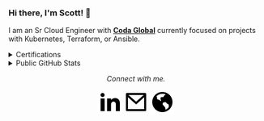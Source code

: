 ### Hi there, I'm Scott! 👋

I am an Sr Cloud Engineer with **[Coda Global](https://coda.global/)** currently focused on projects with Kubernetes, Terraform, or Ansible.

<details>
  <summary>Certifications</summary>
  <a href="https://www.youracclaim.com/badges/922356d4-fb6b-42dc-b475-dad0c0532dd3/public_url" alt="CKA"><img src="https://raw.githubusercontent.com/audioboxer217/audioboxer217/master/certs/cka.png" width="100" height="100"></a>
  <a href="https://www.youracclaim.com/badges/9df4e58d-b065-4b0f-8702-155310058caa/public_url" alt="CKAD"><img src="https://raw.githubusercontent.com/audioboxer217/audioboxer217/master/certs/ckad.png" width="100" height="100"></a>
  <a href="https://www.youracclaim.com/badges/55293484-eda3-4c5c-87f7-c4d86e455b69/public_url" alt="CKA"><img src="https://raw.githubusercontent.com/audioboxer217/audioboxer217/master/certs/tf.png" width="100" height="100"></a>
  <a href="https://www.youracclaim.com/badges/d5c957f8-b9ec-4714-b9a6-ff32938eee87/public_url" alt="CKA"><img src="https://raw.githubusercontent.com/audioboxer217/audioboxer217/master/certs/aws_saa.png" width="100" height="100"></a>
  <a href="https://www.youracclaim.com/badges/efcef512-45ba-4d79-8f2f-136b97201c9a/public_url" alt="CKA"><img src="https://raw.githubusercontent.com/audioboxer217/audioboxer217/master/certs/aws_da.png" width="100" height="100"></a>
  <a href="https://www.youracclaim.com/badges/4b05d6c0-2bc5-44e8-a865-2b1a44efc1f7/public_url" alt="CKA"><img src="https://raw.githubusercontent.com/audioboxer217/audioboxer217/master/certs/aws_cp.png" width="100" height="100"></a>
</details>

<details>
  <summary>Public GitHub Stats</summary>
  
![Scott's github stats](https://github-readme-stats.vercel.app/api?username=audioboxer217&show_icons=true)
</details>

<p align="center">
  <i>Connect with me.</i>
  
  <p align="center">
    <a href="https://www.linkedin.com/in/scotteppler/" alt="Linkedin"><img src="https://raw.githubusercontent.com/audioboxer217/audioboxer217/140586eea371d31fc4ce635ed3ede770916b1226/img/linkedin.svg"></a>
    <a href="mailto:kscotteppler@gmail.com" alt="Mail"><img src="https://raw.githubusercontent.com/audioboxer217/audioboxer217/140586eea371d31fc4ce635ed3ede770916b1226/img/mail.svg"></a>
    <a href="https://kseppler.com" alt="Website"><img src="https://raw.githubusercontent.com/audioboxer217/audioboxer217/d5ef488041c4bf3020c0aac79dd1f37ef8ce9b76/img/website.svg"></a>
  </p>
</p>
